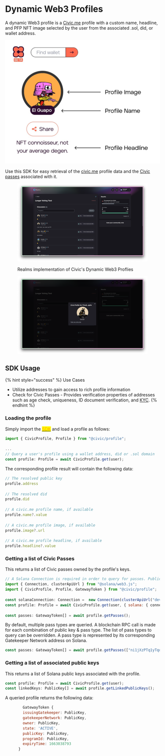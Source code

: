 # Dynamic Web3 Profiles

A dynamic Web3 profile is a [Civic.me](http://civic.me) profile with a custom name, headline, and PFP NFT image selected by the user from the associated  .sol, did, or wallet address.&#x20;

![](../.gitbook/assets/Civic-Me-Profile.png)

Use this SDK for easy retrieval of the [civic.me](http://civic.me) profile data and the [Civic passes](../civic-pass/selecting-a-pass.md) associated with it.&#x20;

<div>

<figure><img src="../.gitbook/assets/realms-civic-sdk-sc1.png" alt=""><figcaption><p>Realms implementation of Civic's Dynamic Web3 Proflies</p></figcaption></figure>

 

<figure><img src="../.gitbook/assets/realms-civic-sdk-sc2 (1).png" alt=""><figcaption></figcaption></figure>

</div>

## SDK Usage

{% hint style="success" %}
Use Cases

* Utilize addresses to gain access to rich profile information
* Check for Civic Passes - Provides verification properties of addresses such as age check, uniqueness, ID document verification, and [KYC](https://www.civic.com/blog/are-you-looking-for-a-kyc-aml-solution-for-your-dapp/).&#x20;
{% endhint %}

### Loading the profile

Simply import the [<mark style="color:orange;">SDK</mark>](https://www.npmjs.com/package/@civic/profile) and load a profile as follows:

```javascript
import { CivicProfile, Profile } from "@civic/profile";

...
// Query a user's profile using a wallet address, did or .sol domain
const profile: Profile = await CivicProfile.get(user);
```

The corresponding profile result will contain the following data:

```javascript
// The resolved public key
profile.address

// The resolved did
profile.did

// A civic.me profile name, if available
profile.name?.value

// A civic.me profile image, if available
profile.image?.url

// A civic.me profile headline, if available
profile.headline?.value
```

### Getting a list of Civic Passes

This returns a list of Civic passes owned by the profile's keys.

```javascript
// A Solana Connection is required in order to query for passes. Public devnet used as an example here:
import { Connection, clusterApiUrl } from "@solana/web3.js";
import { CivicProfile, Profile, GatewayToken } from "@civic/profile";

const solanaConnection: Connection =  new Connection(clusterApiUrl("devnet"));
const profile: Profile = await CivicProfile.get(user, { solana: { connection }});

const passes: GatewayToken[] = await profile.getPasses();
```

By default, multiple pass types are queried. A blockchain RPC call is made for each combination of public key & pass type. The list of pass types to query can be overridden. A pass type is represented by its corresponding Gatekeeper Network address on Solana.

```javascript
const passes: GatewayToken[] = await profile.getPasses(["ni1jXzPTq1yTqo67tUmVgnp22b1qGAAZCtPmHtskqYG"]);
```

### Getting a list of associated public keys

This returns a list of Solana public keys associated with the profile.

```javascript
const profile: Profile = await CivicProfile.get(user);
const linkedKeys: PublicKey[] = await profile.getLinkedPublicKeys();
```

A queried profile returns the following data:

```javascript
        GatewayToken {
        issuingGatekeeper: PublicKey,
        gatekeeperNetwork: PublicKey,
        owner: PublicKey,
        state: 'ACTIVE',
        publicKey: PublicKey,
        programId: PublicKey,
        expiryTime: 1663038793
      }
```
